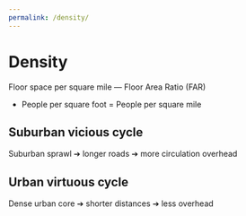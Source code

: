 ```yaml
---
permalink: /density/
---
```


# Density

Floor space per square mile — Floor Area Ratio (FAR)
* People per square foot
= People per square mile

## Suburban vicious cycle

Suburban sprawl  ➔  longer roads  ➔  more circulation overhead

## Urban virtuous cycle

Dense urban core  ➔  shorter distances  ➔  less overhead
